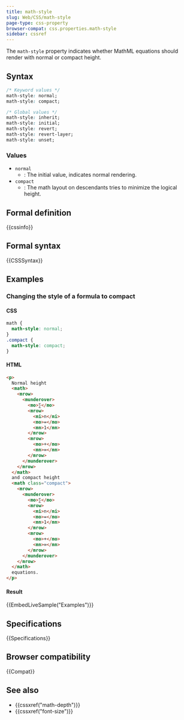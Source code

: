 ```yaml
---
title: math-style
slug: Web/CSS/math-style
page-type: css-property
browser-compat: css.properties.math-style
sidebar: cssref
---
```



The `math-style` property indicates whether MathML equations should render with normal or compact height.

## Syntax

```css
/* Keyword values */
math-style: normal;
math-style: compact;

/* Global values */
math-style: inherit;
math-style: initial;
math-style: revert;
math-style: revert-layer;
math-style: unset;
```

### Values

- `normal`
  - : The initial value, indicates normal rendering.
- `compact`
  - : The math layout on descendants tries to minimize the logical height.

## Formal definition

{{cssinfo}}

## Formal syntax

{{CSSSyntax}}

## Examples

### Changing the style of a formula to compact

#### CSS

```css
math {
  math-style: normal;
}
.compact {
  math-style: compact;
}
```

#### HTML

```html
<p>
  Normal height
  <math>
    <mrow>
      <munderover>
        <mo>∑</mo>
        <mrow>
          <mi>n</mi>
          <mo>=</mo>
          <mn>1</mn>
        </mrow>
        <mrow>
          <mo>+</mo>
          <mn>∞</mn>
        </mrow>
      </munderover>
    </mrow>
  </math>
  and compact height
  <math class="compact">
    <mrow>
      <munderover>
        <mo>∑</mo>
        <mrow>
          <mi>n</mi>
          <mo>=</mo>
          <mn>1</mn>
        </mrow>
        <mrow>
          <mo>+</mo>
          <mn>∞</mn>
        </mrow>
      </munderover>
    </mrow>
  </math>
  equations.
</p>
```

#### Result

{{EmbedLiveSample("Examples")}}

## Specifications

{{Specifications}}

## Browser compatibility

{{Compat}}

## See also

- {{cssxref("math-depth")}}
- {{cssxref("font-size")}}
